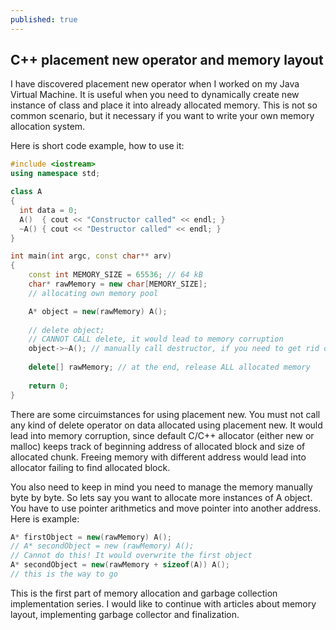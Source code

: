 ```yaml
---
published: true
---
```

## C++ placement new operator and memory layout
I have discovered placement new operator when I worked on my Java Virtual Machine. It is useful when you need to dynamically create new instance of class and place it into already allocated memory. This is not so common scenario, but it necessary if you want to write your own memory allocation system.

Here is short code example, how to use it:


```c++
#include <iostream>
using namespace std;

class A
{
  int data = 0;
  A()  { cout << "Constructor called" << endl; }
  ~A() { cout << "Destructor called" << endl; }
}

int main(int argc, const char** arv) 
{
	const int MEMORY_SIZE = 65536; // 64 kB
	char* rawMemory = new char[MEMORY_SIZE]; 
	// allocating own memory pool

	A* object = new(rawMemory) A();
    
	// delete object;
	// CANNOT CALL delete, it would lead to memory corruption
	object->~A(); // manually call destructor, if you need to get rid of object
    
	delete[] rawMemory; // at the end, release ALL allocated memory
    
	return 0;
}
```

There are some circuimstances for using placement new. You must not call any kind of delete operator on data allocated using placement new. It would lead into memory corruption, since default C/C++ allocator (either new or malloc) keeps track of beginning address of allocated block and size of allocated chunk. Freeing memory with different address would lead into allocator failing to find allocated block.

You also need to keep in mind you need to manage the memory manually byte by byte. So lets say you want to allocate more instances of A object. You have to use pointer arithmetics and move pointer into another address. Here is example:


```c++
A* firstObject = new(rawMemory) A();
// A* secondObject = new (rawMemory) A();
// Cannot do this! It would overwrite the first object
A* secondObject = new(rawMemory + sizeof(A)) A();
// this is the way to go
```

This is the first part of memory allocation and garbage collection implementation series. I would like to continue with articles about memory layout, implementing garbage collector and finalization.
